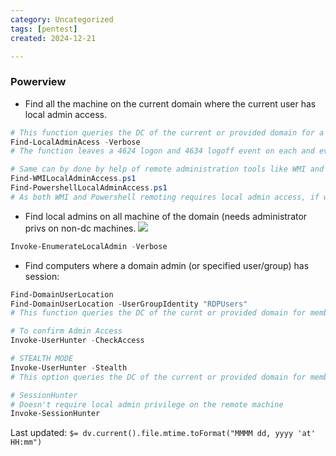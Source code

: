 ```yaml
---
category: Uncategorized
tags: [pentest]
created: 2024-12-21

---
```

### Powerview
- Find all the machine on the current domain where the current user has local admin access.
```powershell
# This function queries the DC of the current or provided domain for a list of computers (Get-NetComputer) and then use multi-threaded Invoke-CheckLocalADminAcess on each machine.
Find-LocalAdminAcess -Verbose
# The function leaves a 4624 logon and 4634 logoff event on each and every machine.

# Same can by done by help of remote administration tools like WMI and powershell remoting. Pretty Usefull in cases ports (RPC and SMB) used by Find-LocalAdminAccess are blocked
Find-WMILocalAdminAccess.ps1
Find-PowershellLocalAdminAccess.ps1
# As both WMI and Powershell remoting requires local admin access, if we are able to connect to the machines, we have admin access on the machine
```
- Find local admins on all machine of the domain (needs administrator privs on non-dc machines. ![](find_local_admin.png)
```powershell
Invoke-EnumerateLocalAdmin -Verbose
```
- Find computers where a domain admin (or specified user/group) has session:
```powershell
Find-DomainUserLocation
Find-DomainUserLocation -UserGroupIdentity "RDPUsers"
# This function queries the DC of the curnt or provided domain for members of the given group (Domain Admins by default) using Get-DomainGroupMember, gets a lsit of NetSEssion/Get-NetLoggedon from each machine

# To confirm Admin Access
Invoke-UserHunter -CheckAccess

# STEALTH MODE
Invoke-UserHunter -Stealth
# This option queries the DC of the current or provided domain for members of the given group (Domain Admins by default) using get-netGroupMembers, gets a list of ONLY high traffic servers (DC, File Servers and Distrbuted File Servers) for less traffic generation and list sessions and logged on users (GetNetSessoiin/GetNetLoggedon) for each machine.

# SessionHunter
# Doesn't require local admin privilege on the remote machine
Invoke-SessionHunter
```


Last updated: `$= dv.current().file.mtime.toFormat("MMMM dd, yyyy 'at' HH:mm")`
